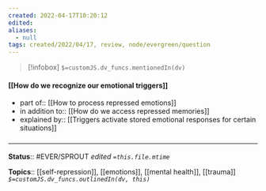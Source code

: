 ```yaml
---
created: 2022-04-17T10:20:12 
edited: 
aliases:
  - null
tags: created/2022/04/17, review, node/evergreen/question
---
```

> [!infobox]
`$=customJS.dv_funcs.mentionedIn(dv)`

#### [[How do we recognize our emotional triggers]]

- part of:: [[How to process repressed emotions]]
- in addition to:: [[How do we access repressed memories]]
- explained by:: [[Triggers activate stored emotional responses for certain situations]]


### <hr class="footnote"/>

**Status**:: #EVER/SPROUT
*edited `=this.file.mtime`*

**Topics**:: [[self-repression]], [[emotions]], [[mental health]], [[trauma]]
*`$=customJS.dv_funcs.outlinedIn(dv, this)`*
